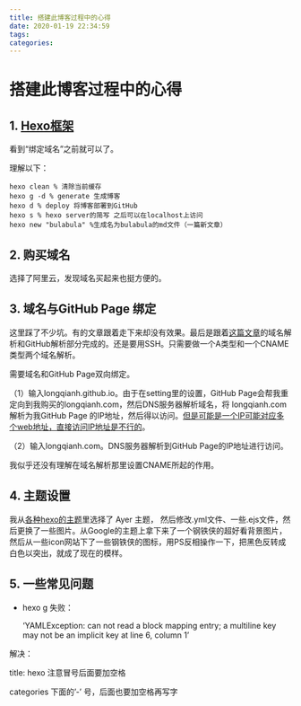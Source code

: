 ```yaml
---
title: 搭建此博客过程中的心得
date: 2020-01-19 22:34:59
tags:
categories:
---
```


# 搭建此博客过程中的心得

## 1. [Hexo框架](https://zhuanlan.zhihu.com/p/26625249)

看到“绑定域名”之前就可以了。

理解以下：

```php+HTML
hexo clean % 清除当前缓存
hexo g -d % generate 生成博客
hexo d % deploy 将博客部署到GitHub
hexo s % hexo server的简写 之后可以在localhost上访问
hexo new "bulabula" %生成名为bulabula的md文件（一篇新文章）
```



## 2. 购买域名

选择了阿里云，发现域名买起来也挺方便的。

 <!--more-->

## 3. 域名与GitHub Page 绑定

这里踩了不少坑。有的文章跟着走下来却没有效果。最后是跟着[这篇文章](https://cloud.tencent.com/developer/article/1037114)的域名解析和GitHub解析部分完成的。还是要用SSH。只需要做一个A类型和一个CNAME类型两个域名解析。

需要域名和GitHub Page双向绑定。

（1）输入longqianh.github.io。由于在setting里的设置，GitHub Page会帮我重定向到我购买的longqianh.com，然后DNS服务器解析域名，将 longqianh.com 解析为我GitHub Page 的IP地址，然后得以访问。[但是可能是一个IP可能对应多个web地址，直接访问IP地址是不行的](https://blog.csdn.net/gui951753/article/details/83070180)。

（2）输入longqianh.com。DNS服务器解析到GitHub Page的IP地址进行访问。



我似乎还没有理解在域名解析那里设置CNAME所起的作用。







## 4. 主题设置

我从[各种hexo的主题](https://hexo.io/themes/)里选择了 Ayer 主题， 然后修改.yml文件、一些.ejs文件，然后更换了一些图片。从Google的主题上拿下来了一个钢铁侠的超好看背景图片，然后从一些icon网站下了一些钢铁侠的图标，用PS反相操作一下，把黑色反转成白色以突出，就成了现在的模样。





## 5. 一些常见问题

- hexo g 失败：

  ‘YAMLException: can not read a block mapping entry; a multiline key may not be an implicit key at line 6, column 1’

解决：

title: hexo 注意冒号后面要加空格

categories 下面的’-’ 号，后面也要加空格再写字